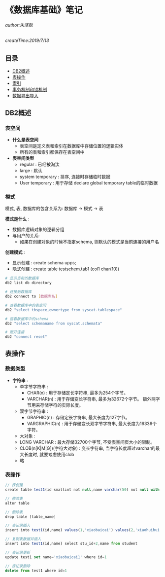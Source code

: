 # 《数据库基础》笔记

###### author:朱泽聪
###### createTime:2019/7/13

## 目录

* [DB2概述](#DB2概述)
* [表操作](#表操作)
* [索引](#索引)
* [事务机制和锁机制](#事务机制和锁机制)
* [数据导出导入](#数据导出导入)

## DB2概述

### 表空间

* **什么是表空间**
  * 表空间是定义表和索引在数据库中存储位置的逻辑实体
  * 所有的表和索引都保存在表空间中
* **表空间类型**
  * regular : 已经被淘汰
  * large : 默认
  * system temporary : 排序, 连接时存储临时数据
  * User temporary : 用于存储 declare global temporary table的临时数据

### 模式

模式, 表, 数据库的包含关系为:  数据库 -> 模式 -> 表

**模式是什么** :

* 数据库逻辑对象的逻辑分组
* 与用户的关系:
  * 如果在创建对象的时候不指定schema, 则默认的模式是当前连接的用户名

**创建模式** :

* 显示创建 : create schema upps;
* 隐式创建 : create table testschem.tab1 (col1 char(10))

``` bash
# 显示当前的数据库
db2 list db directory

# 连接到数据库
db2 connect to [数据库名]

# 查看数据库中的表空间
db2 "select tbspace,ownertype from syscat.tablespace"

# 查看数据库中的schema
db2 "select schemaname from syscat.schemata"

# 断开连接
db2 "connect reset"
```

## 表操作

### 数据类型

* **字符串** :
  * 单字节字符串 :
    * CHAR(n) : 用于存储定长字符串, 最多为254个字节。
    * VARCHAR(n) : 用于存储变长字符串, 最多为32672个字节。 额外两字节用来存储字符的实际长度。
  * 双字节字符串 :
    * GRAPHIC(n) : 存储定长字符串, 最大长度为127字节。
    * VARGRAPHIC(n) : 用于存储变长双字节字符串, 最大长度为16336个字符。
  * 大对象 :
  * LONG VARCHAR : 最大存储32700个字节, 不受表空间页大小的限制。
  * CLOB(n[K|M|G])(字符大对象) : 变长字符串, 当字符长度超过varchar的最大长度时, 就要考虑使用clob
  * 略

### 表操作

``` js
// 表创建
create table test1(id smallint not null,name varchar(50) not null with default 'abc',primary key(id)) in TBS_TRAIN_DATA index in TBS_TRAIN_IDX

// 修改表
alter table 

// 删除表
drop table [table_name]

// 表记录插入
insert into test1(id,name) values(1,'xiaobaicai') values(2,'xiaohuihui')

// 复制表数据并插入
insert into test1(id,name) select stu_id+2,name from student

// 表记录更新
update test1 set name='xiaobaicai1' where id=1

// 表记录删除
delete from test1 where id=1

```
